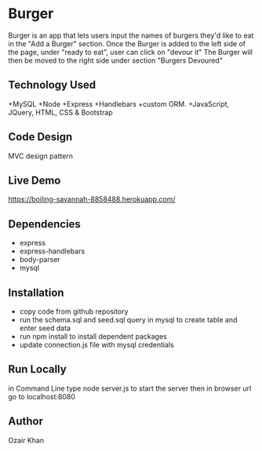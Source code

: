 # Burger

Burger is an app that lets users input the names of burgers they'd like to eat in the "Add a Burger" section.
Once the Burger is added to the left side of the page, under "ready to eat", user can click on "devour it"
The Burger will then be moved to the right side under section "Burgers Devoured"

## Technology Used
+MySQL 
+Node
+Express
+Handlebars 
+custom ORM. 
+JavaScript, JQuery, HTML, CSS & Bootstrap

## Code Design
MVC design pattern

## Live Demo
https://boiling-savannah-8858488.herokuapp.com/

## Dependencies
- express
- express-handlebars
- body-parser
- mysql


## Installation
- copy code from github repository
- run the schema.sql and seed.sql query in mysql to create table and enter seed data
- run npm install  to install dependent packages
- update connection.js file with mysql credentials

## Run Locally
in Command Line type node server.js to start the server
then in browser url go to localhost:8080

## Author
Ozair Khan
